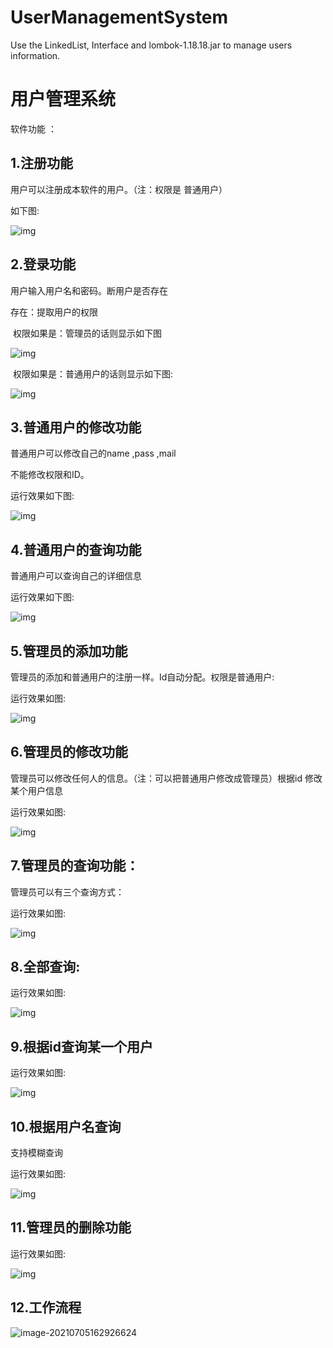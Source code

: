 # UserManagementSystem
Use the LinkedList, Interface and lombok-1.18.18.jar to manage users information.
# 用户管理系统

软件功能 ：

## 1.注册功能

用户可以注册成本软件的用户。（注：权限是 普通用户）

如下图:

![img](%E7%94%A8%E6%88%B7%E7%AE%A1%E7%90%86%E7%B3%BB%E7%BB%9F_md_files%5Cwps1.png?v=1&type=image) 

## 2.登录功能

用户输入用户名和密码。断用户是否存在

存在：提取用户的权限 

​		  权限如果是：管理员的话则显示如下图

![img](%E7%94%A8%E6%88%B7%E7%AE%A1%E7%90%86%E7%B3%BB%E7%BB%9F_md_files%5Cwps2.jpg?v=1&type=image) 

​			权限如果是：普通用户的话则显示如下图:

![img](%E7%94%A8%E6%88%B7%E7%AE%A1%E7%90%86%E7%B3%BB%E7%BB%9F_md_files%5Cwps3.png?v=1&type=image) 

 

 

 

 

 

 

 

 

## 3.普通用户的修改功能

普通用户可以修改自己的name ,pass ,mail

不能修改权限和ID。

运行效果如下图:

![img](%E7%94%A8%E6%88%B7%E7%AE%A1%E7%90%86%E7%B3%BB%E7%BB%9F_md_files%5Cwps4.png?v=1&type=image) 

## 4.普通用户的查询功能

普通用户可以查询自己的详细信息

运行效果如下图:

![img](%E7%94%A8%E6%88%B7%E7%AE%A1%E7%90%86%E7%B3%BB%E7%BB%9F_md_files%5Cwps5.png?v=1&type=image) 

## 5.管理员的添加功能

管理员的添加和普通用户的注册一样。Id自动分配。权限是普通用户:

运行效果如图:

![img](%E7%94%A8%E6%88%B7%E7%AE%A1%E7%90%86%E7%B3%BB%E7%BB%9F_md_files%5Cwps6.png?v=1&type=image) 

 

## 6.管理员的修改功能

管理员可以修改任何人的信息。（注：可以把普通用户修改成管理员）根据id 修改某个用户信息

运行效果如图:

![img](%E7%94%A8%E6%88%B7%E7%AE%A1%E7%90%86%E7%B3%BB%E7%BB%9F_md_files%5Cwps7.png?v=1&type=image) 

##  7.管理员的查询功能：

管理员可以有三个查询方式：

运行效果如图:

![img](%E7%94%A8%E6%88%B7%E7%AE%A1%E7%90%86%E7%B3%BB%E7%BB%9F_md_files%5Cwps8.png?v=1&type=image) 

## 8.全部查询:

运行效果如图:

![img](%E7%94%A8%E6%88%B7%E7%AE%A1%E7%90%86%E7%B3%BB%E7%BB%9F_md_files%5Cwps9.png?v=1&type=image) 

## 9.根据id查询某一个用户

运行效果如图:

![img](%E7%94%A8%E6%88%B7%E7%AE%A1%E7%90%86%E7%B3%BB%E7%BB%9F_md_files%5Cwps10.png?v=1&type=image) 

## 10.根据用户名查询

支持模糊查询

运行效果如图:

![img](%E7%94%A8%E6%88%B7%E7%AE%A1%E7%90%86%E7%B3%BB%E7%BB%9F_md_files%5Cwps11.png?v=1&type=image) 

## 11.管理员的删除功能

运行效果如图:

![img](%E7%94%A8%E6%88%B7%E7%AE%A1%E7%90%86%E7%B3%BB%E7%BB%9F_md_files%5Cwps12.png?v=1&type=image) 

 

##  12.工作流程

![image-20210705162926624](%E7%94%A8%E6%88%B7%E7%AE%A1%E7%90%86%E7%B3%BB%E7%BB%9F_md_files%5Cimage-20210705162926624.png?v=1&type=image)

 
